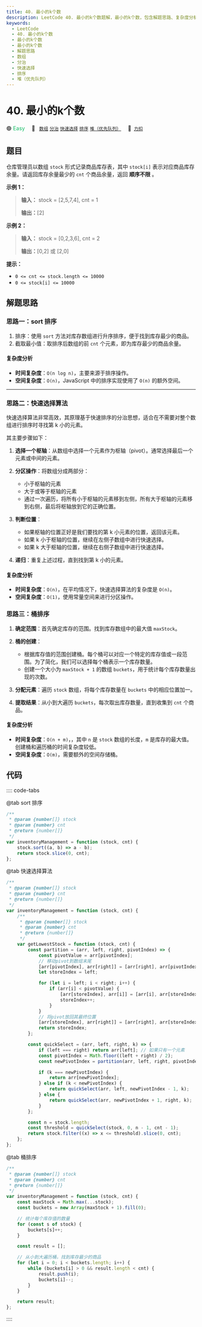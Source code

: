 ```yaml
---
title: 40. 最小的k个数
description: LeetCode 40. 最小的k个数题解，最小的k个数，包含解题思路、复杂度分析以及完整的 JavaScript 代码实现。
keywords:
  - LeetCode
  - 40. 最小的k个数
  - 最小的k个数
  - 最小的k个数
  - 解题思路
  - 数组
  - 分治
  - 快速选择
  - 排序
  - 堆（优先队列）
---
```


# 40. 最小的k个数

🟢 <font color=#15bd66>Easy</font>&emsp; 🔖&ensp; [`数组`](/tag/array.md) [`分治`](/tag/divide-and-conquer.md) [`快速选择`](/tag/quickselect.md) [`排序`](/tag/sorting.md) [`堆（优先队列）`](/tag/heap-priority-queue.md)&emsp; 🔗&ensp;[`力扣`](https://leetcode.cn/problems/zui-xiao-de-kge-shu-lcof)

## 题目

仓库管理员以数组 `stock` 形式记录商品库存表，其中 `stock[i]` 表示对应商品库存余量。请返回库存余量最少的 `cnt` 个商品余量，返回
**顺序不限** 。

**示例 1：**

> **输入：** stock = [2,5,7,4], cnt = 1
>
> **输出：**[2]

**示例 2：**

> **输入：** stock = [0,2,3,6], cnt = 2
>
> **输出：**[0,2] 或 [2,0]

**提示：**

- `0 <= cnt <= stock.length <= 10000`
- `0 <= stock[i] <= 10000`

## 解题思路

### 思路一：sort 排序

1. 排序：使用 `sort` 方法对库存数组进行升序排序，便于找到库存最少的商品。
2. 截取最小值：取排序后数组的前 `cnt` 个元素，即为库存最少的商品余量。

#### 复杂度分析

- **时间复杂度**：`O(n log n)`，主要来源于排序操作。
- **空间复杂度**：`O(n)`，JavaScript 中的排序实现使用了 `O(n)` 的额外空间。

---

### 思路二：快速选择算法

快速选择算法非常高效，其原理基于快速排序的分治思想，适合在不需要对整个数组进行排序时寻找第 k 小的元素。

其主要步骤如下：

1. **选择一个枢轴**：从数组中选择一个元素作为枢轴（pivot）。通常选择最后一个元素或中间的元素。

2. **分区操作**：将数组分成两部分：

   - 小于枢轴的元素
   - 大于或等于枢轴的元素
   - 通过一次遍历，将所有小于枢轴的元素移到左侧，所有大于枢轴的元素移到右侧，最后将枢轴放到它的正确位置。

3. **判断位置**：

   - 如果枢轴的位置正好是我们要找的第 k 小元素的位置，返回该元素。
   - 如果 k 小于枢轴的位置，继续在左侧子数组中进行快速选择。
   - 如果 k 大于枢轴的位置，继续在右侧子数组中进行快速选择。

4. **递归**：重复上述过程，直到找到第 k 小的元素。

#### 复杂度分析

- **时间复杂度**：`O(n)`，在平均情况下，快速选择算法的复杂度是 `O(n)`。
- **空间复杂度**：`O(1)`，使用常量空间来进行分区操作。

### 思路三：桶排序

1. **确定范围**：首先确定库存的范围。找到库存数组中的最大值 `maxStock`。

2. **桶的创建**：

   - 根据库存值的范围创建桶。每个桶可以对应一个特定的库存值或一段范围。为了简化，我们可以选择每个桶表示一个库存数量。
   - 创建一个大小为 `maxStock + 1` 的数组 `buckets`，用于统计每个库存数量出现的次数。

3. **分配元素**：遍历 `stock` 数组，将每个库存数量在 `buckets` 中的相应位置加一。
4. **提取结果**：从小到大遍历 `buckets`，每次取出库存数量，直到收集到 `cnt` 个商品。

#### 复杂度分析

- **时间复杂度**：`O(n + m)`，，其中 `n` 是 `stock` 数组的长度，`m` 是库存的最大值。创建桶和遍历桶的时间复杂度较低。
- **空间复杂度**：`O(m)`，需要额外的空间存储桶。

## 代码

:::: code-tabs

@tab sort 排序

```javascript
/**
 * @param {number[]} stock
 * @param {number} cnt
 * @return {number[]}
 */
var inventoryManagement = function (stock, cnt) {
	stock.sort((a, b) => a - b);
	return stock.slice(0, cnt);
};
```

@tab 快速选择算法

```javascript
/**
 * @param {number[]} stock
 * @param {number} cnt
 * @return {number[]}
 */
var inventoryManagement = function (stock, cnt) {
	/**
	 * @param {number[]} stock
	 * @param {number} cnt
	 * @return {number[]}
	 */
	var getLowestStock = function (stock, cnt) {
		const partition = (arr, left, right, pivotIndex) => {
			const pivotValue = arr[pivotIndex];
			// 移动pivot到数组末尾
			[arr[pivotIndex], arr[right]] = [arr[right], arr[pivotIndex]];
			let storeIndex = left;

			for (let i = left; i < right; i++) {
				if (arr[i] < pivotValue) {
					[arr[storeIndex], arr[i]] = [arr[i], arr[storeIndex]];
					storeIndex++;
				}
			}
			// 将pivot放回其最终位置
			[arr[storeIndex], arr[right]] = [arr[right], arr[storeIndex]];
			return storeIndex;
		};

		const quickSelect = (arr, left, right, k) => {
			if (left === right) return arr[left]; // 如果只有一个元素
			const pivotIndex = Math.floor((left + right) / 2);
			const newPivotIndex = partition(arr, left, right, pivotIndex);

			if (k === newPivotIndex) {
				return arr[newPivotIndex];
			} else if (k < newPivotIndex) {
				return quickSelect(arr, left, newPivotIndex - 1, k);
			} else {
				return quickSelect(arr, newPivotIndex + 1, right, k);
			}
		};

		const n = stock.length;
		const threshold = quickSelect(stock, 0, n - 1, cnt - 1);
		return stock.filter((x) => x <= threshold).slice(0, cnt);
	};
};
```

@tab 桶排序

```javascript
/**
 * @param {number[]} stock
 * @param {number} cnt
 * @return {number[]}
 */
var inventoryManagement = function (stock, cnt) {
	const maxStock = Math.max(...stock);
	const buckets = new Array(maxStock + 1).fill(0);

	// 统计每个库存值的数量
	for (const s of stock) {
		buckets[s]++;
	}

	const result = [];

	// 从小到大遍历桶，找到库存最少的商品
	for (let i = 0; i < buckets.length; i++) {
		while (buckets[i] > 0 && result.length < cnt) {
			result.push(i);
			buckets[i]--;
		}
	}

	return result;
};
```

::::
